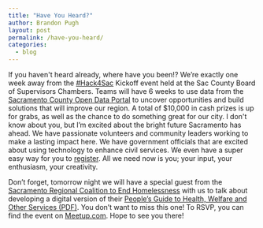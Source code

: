 ```yaml
---
title: "Have You Heard?"
author: Brandon Pugh
layout: post
permalink: /have-you-heard/
categories:
  - blog
---
```


If you haven't heard already, where have you been!? We’re exactly one week away from the [#Hack4Sac](hack4sac.saccounty.net/#mainPage) Kickoff event held at the Sac County Board of Supervisors Chambers. Teams will have 6 weeks to use data from the [Sacramento County Open Data Portal](data.cityofsacramento.org/home) to uncover opportunities and build solutions that will improve our region. A total of $10,000 in cash prizes is up for grabs, as well as the chance to do something great for our city. I don't know about you, but I’m excited about the bright future Sacramento has ahead. We have passionate volunteers and community leaders working to make a lasting impact here. We have government officials that are excited about using technology to enhance civil services. We even have a super easy way for you to [register](https://www.eventbrite.com/e/hack4sac-kickoff-event-registration-21014497929). All we need now is you; your input, your enthusiasm, your creativity.

Don’t forget, tomorrow night we will have a special guest from the [Sacramento Regional Coalition to End Homelessness](www.srceh.org/) with us to talk about developing a digital version of their [People’s Guide to Health, Welfare and Other Services (PDF)](www.sachousingalliance.org/wp-content/uploads/2013/02/Peoples-Guide-FINAL-Englsh-April-22-2014.pdf). You don’t want to miss this one! To RSVP, you can find the event on [Meetup.com](www.meetup.com/Code4Sac/events/227999717/). Hope to see you there!

